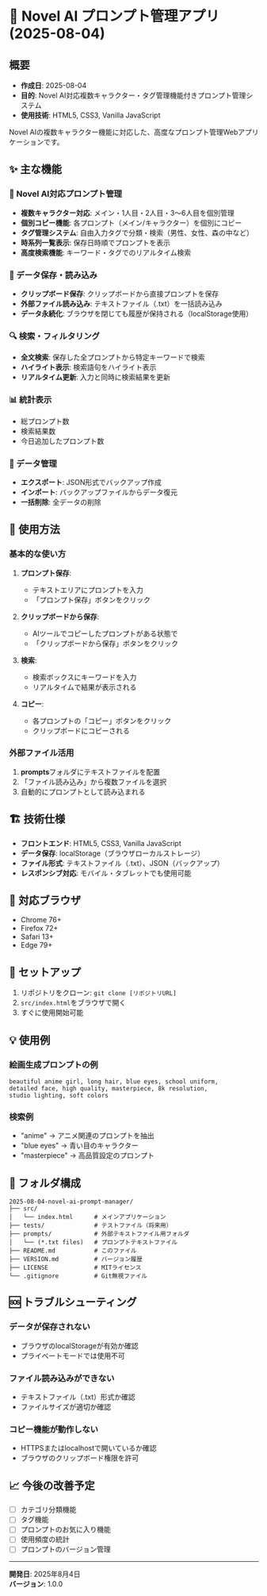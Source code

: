 # 🎨 Novel AI プロンプト管理アプリ (2025-08-04)

## 概要
- **作成日**: 2025-08-04
- **目的**: Novel AI対応複数キャラクター・タグ管理機能付きプロンプト管理システム
- **使用技術**: HTML5, CSS3, Vanilla JavaScript

Novel AIの複数キャラクター機能に対応した、高度なプロンプト管理Webアプリケーションです。

## ✨ 主な機能

### 📝 Novel AI対応プロンプト管理
- **複数キャラクター対応**: メイン・1人目・2人目・3〜6人目を個別管理
- **個別コピー機能**: 各プロンプト（メイン/キャラクター）を個別にコピー
- **タグ管理システム**: 自由入力タグで分類・検索（男性、女性、森の中など）
- **時系列一覧表示**: 保存日時順でプロンプトを表示
- **高度検索機能**: キーワード・タグでのリアルタイム検索

### 💾 データ保存・読み込み
- **クリップボード保存**: クリップボードから直接プロンプトを保存
- **外部ファイル読み込み**: テキストファイル（.txt）を一括読み込み
- **データ永続化**: ブラウザを閉じても履歴が保持される（localStorage使用）

### 🔍 検索・フィルタリング
- **全文検索**: 保存した全プロンプトから特定キーワードで検索
- **ハイライト表示**: 検索語句をハイライト表示
- **リアルタイム更新**: 入力と同時に検索結果を更新

### 📊 統計表示
- 総プロンプト数
- 検索結果数
- 今日追加したプロンプト数

### 📁 データ管理
- **エクスポート**: JSON形式でバックアップ作成
- **インポート**: バックアップファイルからデータ復元
- **一括削除**: 全データの削除

## 🚀 使用方法

### 基本的な使い方
1. **プロンプト保存**:
   - テキストエリアにプロンプトを入力
   - 「プロンプト保存」ボタンをクリック

2. **クリップボードから保存**:
   - AIツールでコピーしたプロンプトがある状態で
   - 「クリップボードから保存」ボタンをクリック

3. **検索**:
   - 検索ボックスにキーワードを入力
   - リアルタイムで結果が表示される

4. **コピー**:
   - 各プロンプトの「コピー」ボタンをクリック
   - クリップボードにコピーされる

### 外部ファイル活用
1. **prompts**フォルダにテキストファイルを配置
2. 「ファイル読み込み」から複数ファイルを選択
3. 自動的にプロンプトとして読み込まれる

## 🏗️ 技術仕様

- **フロントエンド**: HTML5, CSS3, Vanilla JavaScript
- **データ保存**: localStorage（ブラウザローカルストレージ）
- **ファイル形式**: テキストファイル（.txt）、JSON（バックアップ）
- **レスポンシブ対応**: モバイル・タブレットでも使用可能

## 📱 対応ブラウザ

- Chrome 76+
- Firefox 72+
- Safari 13+
- Edge 79+

## 🔧 セットアップ

1. リポジトリをクローン: `git clone [リポジトリURL]`
2. `src/index.html`をブラウザで開く
3. すぐに使用開始可能

## 💡 使用例

### 絵画生成プロンプトの例
```
beautiful anime girl, long hair, blue eyes, school uniform, 
detailed face, high quality, masterpiece, 8k resolution,
studio lighting, soft colors
```

### 検索例
- "anime" → アニメ関連のプロンプトを抽出
- "blue eyes" → 青い目のキャラクター
- "masterpiece" → 高品質設定のプロンプト

## 📂 フォルダ構成
```
2025-08-04-novel-ai-prompt-manager/
├── src/
│   └── index.html      # メインアプリケーション
├── tests/              # テストファイル（将来用）
├── prompts/            # 外部テキストファイル用フォルダ
│   └── (*.txt files)   # プロンプトテキストファイル
├── README.md           # このファイル
├── VERSION.md          # バージョン履歴
├── LICENSE             # MITライセンス
└── .gitignore          # Git無視ファイル
```

## 🆘 トラブルシューティング

### データが保存されない
- ブラウザのlocalStorageが有効か確認
- プライベートモードでは使用不可

### ファイル読み込みができない
- テキストファイル（.txt）形式か確認
- ファイルサイズが適切か確認

### コピー機能が動作しない
- HTTPSまたはlocalhostで開いているか確認
- ブラウザのクリップボード権限を許可

## 📈 今後の改善予定

- [ ] カテゴリ分類機能
- [ ] タグ機能
- [ ] プロンプトのお気に入り機能
- [ ] 使用頻度の統計
- [ ] プロンプトのバージョン管理

---

**開発日**: 2025年8月4日  
**バージョン**: 1.0.0